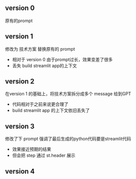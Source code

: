 
## version 0

原有的prompt

## version 1

修改为 技术方案 替换原有的 prompt

- 相对于 version 0 由于prompt过长，效果变差了很多
- 丢失 build streamlit app的上下文

## version 2

在version 1 的基础上，将技术方案拆分成多个 message 给到GPT

- 代码相对于之前来说更合理了
- build streamlit app 的上下文依旧丢失了


## version 3

修改了下 prompt 强调了最后生成的python代码要是streamlit代码

- 效果接近预期的结果
- 但会把 step 通过 st.header 展示


## version 4
